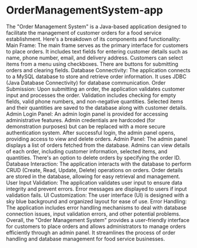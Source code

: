 # OrderManagementSystem-app
 The "Order Management System" is a Java-based application designed to facilitate the management of customer orders for a food service establishment. Here's a breakdown of its components and functionality:  Main Frame:  The main frame serves as the primary interface for customers to place orders. It includes text fields for entering customer details such as name, phone number, email, and delivery address. Customers can select items from a menu using checkboxes. There are buttons for submitting orders and clearing fields. Database Connectivity:  The application connects to a MySQL database to store and retrieve order information. It uses JDBC (Java Database Connectivity) for database communication. Order Submission:  Upon submitting an order, the application validates customer input and processes the order. Validation includes checking for empty fields, valid phone numbers, and non-negative quantities. Selected items and their quantities are saved to the database along with customer details. Admin Login Panel:  An admin login panel is provided for accessing administrative features. Admin credentials are hardcoded (for demonstration purposes) but can be replaced with a more secure authentication system. After successful login, the admin panel opens, providing access to view and delete orders. Admin Panel:  The admin panel displays a list of orders fetched from the database. Admins can view details of each order, including customer information, selected items, and quantities. There's an option to delete orders by specifying the order ID. Database Interaction:  The application interacts with the database to perform CRUD (Create, Read, Update, Delete) operations on orders. Order details are stored in the database, allowing for easy retrieval and management. User Input Validation:  The application validates user input to ensure data integrity and prevent errors. Error messages are displayed to users if input validation fails. UI Customization:  The user interface (UI) is designed with a sky blue background and organized layout for ease of use. Error Handling:  The application includes error handling mechanisms to deal with database connection issues, input validation errors, and other potential problems. Overall, the "Order Management System" provides a user-friendly interface for customers to place orders and allows administrators to manage orders efficiently through an admin panel. It streamlines the process of order handling and database management for food service businesses.
